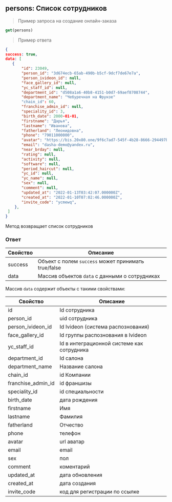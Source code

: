 ## persons: Список сотрудников

> Пример запроса на создание онлайн-заказа
```javascript
get(persons)
```

> Пример ответа
```json
{
success: true,
data: [
   {
       "id": 23049,
       "person_id": "3d674ecb-65ab-490b-b5cf-9dcf7de67e7a",
       "person_ivideon_id": null,
       "face_gallery_id": null,
       "yc_staff_id": null,
       "department_id": "d508a1a6-40b8-4151-b0d7-69aef8708744",
       "department_name": "Чебуречная на Фрунзе"
       "chain_id": 60,
       "franchise_admin_id": null,
       "speciality_id": 3,
       "birth_date": 2000-01-01,
       "firstname": "Дарья",
       "lastname": "Иванова",
       "fatherland": "Леонидовна",
       "phone": "79011000000",
       "avatar": "https://bis.20x80.one/9f6c7ad7-545f-4b28-8666-294497b94716",
       "email": "dasha-demo@yandex.ru",
       "near_brday": null,
       "rating": null,
       "activity": null,
       "software": null,
       "period_haircut": null,
       "yc_id": null,
       "yc_name": null,
       "sex": null,
       "comment": null,
       "updated_at": "2022-01-13T03:42:07.000000Z",
       "created_at": "2022-01-10T07:02:46.000000Z",
       "invite_code": "ycmewq",
    },
 ]
}
```


Метод возвращает список сотрудников

### Ответ

Свойство | Описание
-------- | --------
success | Объект с полем `success` может принимать true/false
data | Массив объектов `data` с данными о сотрудниках

Массив `data` содержит объекты с такими свойствами:

Свойство | Описание
-------- | --------
id| Id сотрудника
person_id|uid сотрудника
person_ivideon_id|Id Ivideon (система распознования)
face_gallery_id| Id группы распознования в Ivideon
yc_staff_id| Id в интеграционной системе как сотрудника
department_id| Id салона
department_name| Название салона
chain_id| id Компании
franchise_admin_id| id франшизы
speciality_id| id специальности
birth_date| дата рождения
firstname| Имя
lastname| Фамилия
fatherland| Отчество
phone| телефон
avatar| url аватар
email| email
sex| пол
comment| коментарий
updated_at| дата обновления
created_at| дата создания
invite_code| код для регистрации по ссылке
